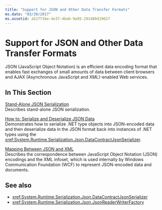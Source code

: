 ```yaml
---
title: "Support for JSON and Other Data Transfer Formats"
ms.date: "03/30/2017"
ms.assetid: a527f1be-4e37-4beb-9a95-291480d19627
---
```

# Support for JSON and Other Data Transfer Formats
JSON (JavaScript Object Notation) is an efficient data encoding format that enables fast exchanges of small amounts of data between client browsers and AJAX (Asynchronous JavaScript and XML)-enabled Web services.  
  
## In This Section  
 [Stand-Alone JSON Serialization](../../../../docs/framework/wcf/feature-details/stand-alone-json-serialization.md)  
 Describes stand-alone JSON serialization.  
  
 [How to: Serialize and Deserialize JSON Data](../../../../docs/framework/wcf/feature-details/how-to-serialize-and-deserialize-json-data.md)  
 Demonstrates how to serialize .NET type objects into JSON-encoded data and then deserialize data in the JSON format back into instances of .NET types using the <xref:System.Runtime.Serialization.Json.DataContractJsonSerializer>.  
  
 [Mapping Between JSON and XML](../../../../docs/framework/wcf/feature-details/mapping-between-json-and-xml.md)  
 Describes the correspondence between JavaScript Object Notation (JSON) encodings and the XML infoset, which is used internally by Windows Communication Foundation (WCF) to represent JSON-encoded data and documents.  
  
## See also

- <xref:System.Runtime.Serialization.Json.DataContractJsonSerializer>
- <xref:System.Runtime.Serialization.Json.JsonReaderWriterFactory>
